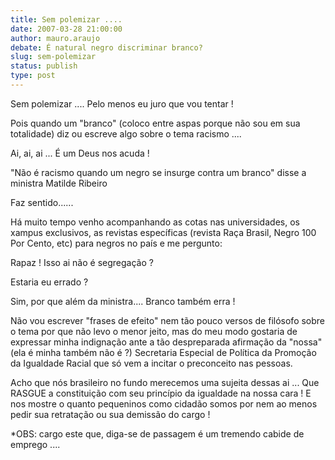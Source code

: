 ```yaml
---
title: Sem polemizar ....
date: 2007-03-28 21:00:00
author: mauro.araujo
debate: É natural negro discriminar branco?
slug: sem-polemizar
status: publish 
type: post
---
```


Sem polemizar .... Pelo menos eu juro que vou tentar !  

Pois quando um "branco" (coloco entre aspas porque não sou em sua totalidade) diz ou escreve algo sobre o tema racismo ....   

Ai, ai, ai ... É um Deus nos acuda !  

"Não é racismo quando um negro se insurge contra um branco" disse a ministra Matilde Ribeiro  

Faz sentido......  

Há muito tempo venho acompanhando as cotas nas universidades, os xampus exclusivos, as revistas específicas (revista Raça Brasil, Negro 100 Por Cento, etc) para negros no país e me pergunto:  

Rapaz ! Isso ai não é segregação ?  

Estaria eu errado ?  

Sim, por que além da ministra.... Branco também erra !  

Não vou escrever "frases de efeito" nem tão pouco versos de filósofo sobre o tema por que não levo o menor jeito, mas do meu modo gostaria de expressar minha indignação ante a tão despreparada afirmação da "nossa" (ela é minha também não é ?) Secretaria Especial de Política da Promoção da Igualdade Racial que só vem a incitar o preconceito nas pessoas.  

Acho que nós brasileiro no fundo merecemos uma sujeita dessas ai ... Que RASGUE a constituição com seu princípio da igualdade na nossa cara ! E nos mostre o quanto pequeninos como cidadão somos por nem ao menos pedir sua retratação ou sua demissão do cargo !  

\*OBS: cargo este que, diga-se de passagem é um tremendo cabide de emprego ....
